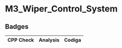 # M3_Wiper_Control_System
## Badges
| CPP Check | Analysis | Codiga |
|-----------|----------|--------|
